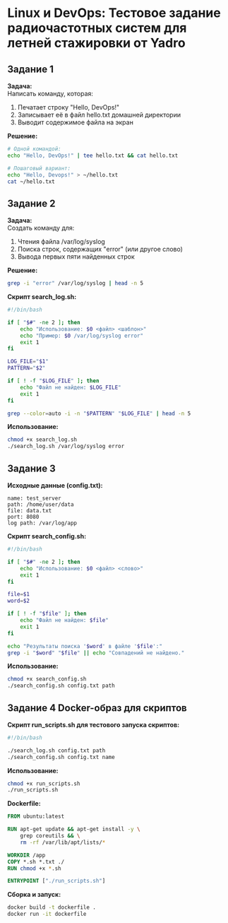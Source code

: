 # Linux и DevOps: Тестовое задание радиочастотных систем для летней стажировки от Yadro

## Задание 1

**Задача:**  
Написать команду, которая:
1. Печатает строку "Hello, DevOps!"
2. Записывает её в файл hello.txt домашней директории
3. Выводит содержимое файла на экран

**Решение:**
```bash
# Одной командой:
echo "Hello, DevOps!" | tee hello.txt && cat hello.txt

# Пошаговый вариант:
echo "Hello, Devops!" > ~/hello.txt
cat ~/hello.txt
```

## Задание 2

**Задача:**  
Создать команду для:
1. Чтения файла /var/log/syslog
2. Поиска строк, содержащих "error" (или другое слово)
3. Вывода первых пяти найденных строк

**Решение:**
```bash
grep -i "error" /var/log/syslog | head -n 5
```

**Скрипт search_log.sh:**
```bash
#!/bin/bash

if [ "$#" -ne 2 ]; then
    echo "Использование: $0 <файл> <шаблон>"
    echo "Пример: $0 /var/log/syslog error"
    exit 1
fi

LOG_FILE="$1"
PATTERN="$2"

if [ ! -f "$LOG_FILE" ]; then
    echo "Файл не найден: $LOG_FILE"
    exit 1
fi

grep --color=auto -i -n "$PATTERN" "$LOG_FILE" | head -n 5
```

**Использование:**
```bash
chmod +x search_log.sh
./search_log.sh /var/log/syslog error
```

## Задание 3

**Исходные данные (config.txt):**
```
name: test_server
path: /home/user/data
file: data.txt
port: 8080
log path: /var/log/app
```

**Скрипт search_config.sh:**
```bash
#!/bin/bash

if [ "$#" -ne 2 ]; then
    echo "Использование: $0 <файл> <слово>"
    exit 1
fi

file=$1
word=$2

if [ ! -f "$file" ]; then
    echo "Файл не найден: $file"
    exit 1
fi

echo "Результаты поиска '$word' в файле '$file':"
grep -i "$word" "$file" || echo "Совпадений не найдено."
```

**Использование:**
```bash
chmod +x search_config.sh
./search_config.sh config.txt path
```

## Задание 4 Docker-образ для скриптов

**Скрипт run_scripts.sh для тестового запуска скриптов:**
```bash
#!/bin/bash

./search_log.sh config.txt path
./search_config.sh config.txt name
```

**Использование:**
```bash
chmod +x run_scripts.sh
./run_scripts.sh
```

**Dockerfile:**
```dockerfile
FROM ubuntu:latest

RUN apt-get update && apt-get install -y \
    grep coreutils && \
    rm -rf /var/lib/apt/lists/*

WORKDIR /app
COPY *.sh *.txt ./
RUN chmod +x *.sh

ENTRYPOINT ["./run_scripts.sh"]
```

**Сборка и запуск:**
```bash
docker build -t dockerfile .
docker run -it dockerfile
```
